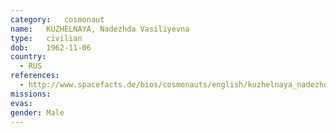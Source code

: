 ```yaml
---
category:	cosmonaut
name:	KUZHELNAYA, Nadezhda Vasiliyevna 
type:	civilian
dob:	1962-11-06
country:
  - RUS
references:
  - http://www.spacefacts.de/bios/cosmonauts/english/kuzhelnaya_nadezhda.htm
missions:
evas:
gender:	Male
---
```

